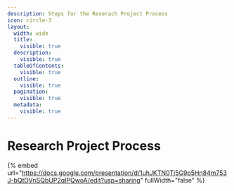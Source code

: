 ```yaml
---
description: Steps for the Reserach Project Process
icon: circle-3
layout:
  width: wide
  title:
    visible: true
  description:
    visible: true
  tableOfContents:
    visible: true
  outline:
    visible: true
  pagination:
    visible: true
  metadata:
    visible: true
---
```


# Research Project Process



{% embed url="https://docs.google.com/presentation/d/1uhJKTN0Tj5G9p5Hn84m753J-bQtDVnSQbUP2qIPQwoA/edit?usp=sharing" fullWidth="false" %}
